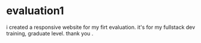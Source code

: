# evaluation1

i created a responsive website for my firt evaluation.
it's for my fullstack dev training, graduate level.
thank you .
